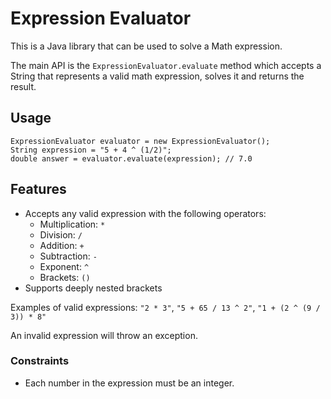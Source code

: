 # Expression Evaluator
This is a Java library that can be used to solve a Math expression. 

The main API is the `ExpressionEvaluator.evaluate` method which accepts a String that represents a valid math expression, solves it 
and returns the result. 

## Usage
```
ExpressionEvaluator evaluator = new ExpressionEvaluator();
String expression = "5 + 4 ^ (1/2)";
double answer = evaluator.evaluate(expression); // 7.0
```

## Features
- Accepts any valid expression with the following operators: 
  - Multiplication: `*`
  - Division: `/`
  - Addition: `+`
  - Subtraction: `-`
  - Exponent: `^`
  - Brackets: `()`
- Supports deeply nested brackets

Examples of valid expressions: `"2 * 3"`, `"5 + 65 / 13 ^ 2"`, `"1 + (2 ^ (9 / 3)) * 8"`

An invalid expression will throw an exception.

### Constraints
- Each number in the expression must be an integer.
